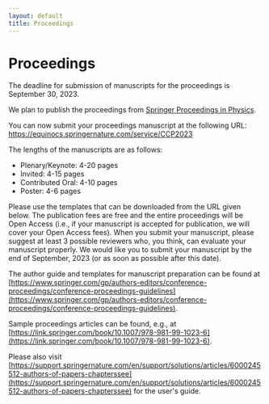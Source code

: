 ```yaml
---
layout: default
title: Proceedings
---
```


# Proceedings

The deadline for submission of manuscripts for the proceedings is September 30, 2023.

We plan to publish the proceedings from [Springer Proceedings in Physics](https://www.springer.com/series/361).

You can now submit your proceedings manuscript at the following URL:
https://equinocs.springernature.com/service/CCP2023

The lengths of the manuscripts are as follows:

* Plenary/Keynote: 4-20 pages
* Invited: 4-15 pages
* Contributed Oral: 4-10 pages
* Poster: 4-6 pages

Please use the templates that can be downloaded from the URL given below.
The publication fees are free and the entire proceedings will be Open Access (i.e., if your manuscript is accepted for publication, we will cover your Open Access fees).
When you submit your manuscript, please suggest at least 3 possible reviewers who, you think, can evaluate your manuscript properly.
We would like you to submit your manuscript by the end of September, 2023 (or as soon as possible after this date).

The author guide and templates for manuscript preparation can be found at [https://www.springer.com/gp/authors-editors/conference-proceedings/conference-proceedings-guidelines](https://www.springer.com/gp/authors-editors/conference-proceedings/conference-proceedings-guidelines).

Sample proceedings articles can be found, e.g., at [https://link.springer.com/book/10.1007/978-981-99-1023-6](https://link.springer.com/book/10.1007/978-981-99-1023-6).

Please also visit [https://support.springernature.com/en/support/solutions/articles/6000245512-authors-of-papers-chapterssee](https://support.springernature.com/en/support/solutions/articles/6000245512-authors-of-papers-chapterssee) for the user's guide.
